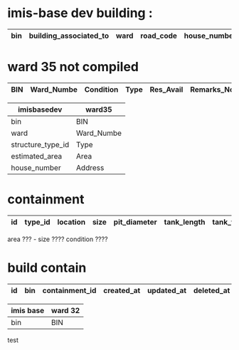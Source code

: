 # imis-base dev building :

| bin | building_associated_to | ward | road_code | house_number | house_locality | tax_code | structure_type_id | surveyed_date | floor_count | construction_year | functional_use_id | use_category_id | office_business_name | househ |
| --- | ---------------------- | ---- | --------- | ------------ | -------------- | -------- | ----------------- | ------------- | ----------- | ----------------- | ----------------- | --------------- | -------------------- | ------ |

# ward 35 not compiled

| BIN | Ward_Numbe | Condition | Type | Res_Avail | Remarks_No | Area | Address |
| --- | ---------- | --------- | ---- | --------- | ---------- | ---- | ------- |

| imisbasedev       | ward35     |
| ----------------- | ---------- |
| bin               | BIN        |
| ward              | Ward_Numbe |
| structure_type_id | Type       |
| estimated_area    | Area       |
| house_number      | Address    |

# containment

| id | type_id | location | size | pit_diameter | tank_length | tank_width | depth | septic_criteria | construction_date | emptied_status | last_emptied_date | next_emptying_date | no_of_times_emptied | surveyed_at | toilet_count | distance_closest_well | geom | user_id | verification_required | responsible_bin | created_at | updated_at | deleted_at |
| -- | ------- | -------- | ---- | ------------ | ----------- | ---------- | ----- | --------------- | ----------------- | -------------- | ----------------- | ------------------ | ------------------- | ----------- | ------------ | --------------------- | ---- | ------- | --------------------- | --------------- | ---------- | ---------- | ---------- |

area ??? - size ????
condition ????

# build contain

| id | bin | containment_id | created_at | updated_at | deleted_at |
| -- | --- | -------------- | ---------- | ---------- | ---------- |

| imis base | ward 32 |
| --------- | ------- |
| bin       | BIN     |











test
